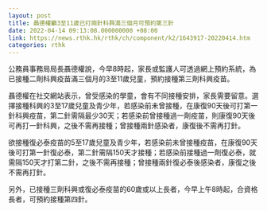 ```yaml
---
layout: post
title: 聶德權籲3至11歲已打兩針科興滿三個月可預約第三針
date: 2022-04-14 09:13:08.000000000 +08:00
link: https://news.rthk.hk/rthk/ch/component/k2/1643917-20220414.htm
categories: rthk
---
```


公務員事務局局長聶德權說，今早8時起，家長或監護人可透過網上預約系統，為已接種二劑科興疫苗滿三個月的3至11歲兒童，預約接種第三劑科興疫苗。

聶德權在社交網站表示，曾受感染的學童，會有不同接種安排，家長需要留意。選擇接種科興的3至17歲兒童及青少年，若感染前未曾接種，在康復90天後可打第一針科興疫苗，第二針需隔最少30天；若感染前曾接種過一劑疫苗，則康復90天後可再打一針科興，之後不需再接種；曾接種兩針感染者，康復後不需再打針。

欲接種復必泰疫苗的5至17歲兒童及青少年，若感染前未曾接種疫苗，在康復90天後可打第一針復必泰，第二針需隔150天才接種；若感染前接種過一劑復必泰，就需隔150天才打第二針，之後不需再接種；曾接種兩針復必泰後感染者，康復之後不需再打針。

另外，已接種三劑科興或復必泰疫苗的60歲或以上長者，今早上午8時起，合資格長者，可預約接種第四針。
